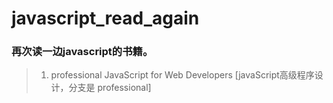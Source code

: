 # javascript_read_again

### 再次读一边javascript的书籍。

> 1. professional JavaScript for Web Developers [javaScript高级程序设计，分支是 professional]
